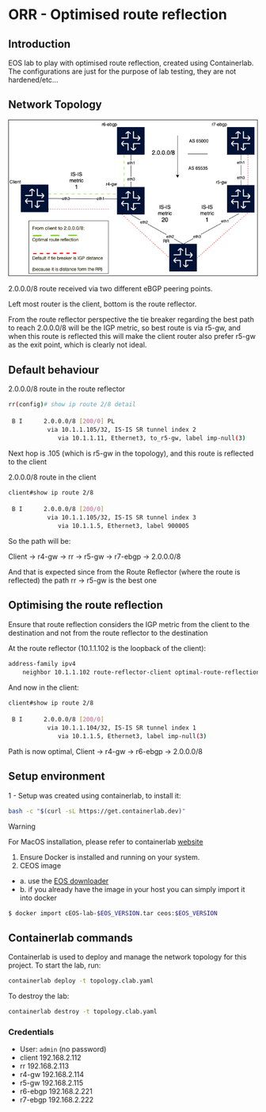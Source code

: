 # ORR - Optimised route reflection

## Introduction

EOS lab to play with optimised route reflection, created using Containerlab.
The configurations are just for the purpose of lab testing, they are not hardened/etc...

## Network Topology

![Network Topology](img/topology.clab.drawio.png)

2.0.0.0/8 route received via two different eBGP peering points.

Left most router is the client, bottom is the route reflector.

From the route reflector perspective the tie breaker regarding the best path to reach 2.0.0.0/8 will be the IGP metric, so best route is via r5-gw, and when this route is reflected this will make the client router also prefer r5-gw as the exit point, which is clearly not ideal. 

## Default behaviour
2.0.0.0/8 route in the route reflector
```bash
rr(config)# show ip route 2/8 detail

 B I      2.0.0.0/8 [200/0] PL
           via 10.1.1.105/32, IS-IS SR tunnel index 2
              via 10.1.1.11, Ethernet3, to_r5-gw, label imp-null(3)
```
Next hop is .105 (which is r5-gw in the topology), and this route is reflected to the client 

2.0.0.0/8 route in the client
```bash
client#show ip route 2/8

 B I      2.0.0.0/8 [200/0]
           via 10.1.1.105/32, IS-IS SR tunnel index 3
              via 10.1.1.5, Ethernet3, label 900005
```

So the path will be:

Client -> r4-gw -> rr -> r5-gw -> r7-ebgp -> 2.0.0.0/8

And that is expected since from the Route Reflector (where the route is reflected) the path rr -> r5-gw is the best one

## Optimising the route reflection
Ensure that route reflection considers the IGP metric from the client to the destination and not from the route reflector to the destination

At the route reflector (10.1.1.102 is the loopback of the client):
```bash
address-family ipv4
    neighbor 10.1.1.102 route-reflector-client optimal-route-reflection position peer-address
```
And now in the client:
```bash
client#show ip route 2/8

 B I      2.0.0.0/8 [200/0]
           via 10.1.1.104/32, IS-IS SR tunnel index 1
              via 10.1.1.5, Ethernet3, label imp-null(3)
```

Path is now optimal, Client -> r4-gw -> r6-ebgp -> 2.0.0.0/8


## Setup environment

1 - Setup was created using containerlab, to install it:

```bash
bash -c "$(curl -sL https://get.containerlab.dev)"
```

> [!WARNING]
> For MacOS installation, please refer to containerlab [website](https://containerlab.dev/install/)

1. Ensure Docker is installed and running on your system.
2. CEOS image
 * a. use the [EOS downloader](https://github.com/titom73/eos-downloader)
 * b. if you already have the image in your host you can simply import it into docker

```sh
$ docker import cEOS-lab-$EOS_VERSION.tar ceos:$EOS_VERSION
```

## Containerlab commands

Containerlab is used to deploy and manage the network topology for this project. To start the lab, run:
```sh
containerlab deploy -t topology.clab.yaml
```

To destroy the lab:

```sh
containerlab destroy -t topology.clab.yaml
```

### Credentials
- User: `admin` (no password)
- client	192.168.2.112
- rr	192.168.2.113
- r4-gw	192.168.2.114
- r5-gw	192.168.2.115
- r6-ebgp	192.168.2.221
- r7-ebgp	192.168.2.222
